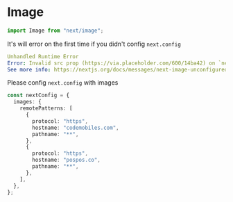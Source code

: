 # Image

```ts
import Image from "next/image";
```

It's will error on the first time if you didn't config `next.config`

```yaml
Unhandled Runtime Error
Error: Invalid src prop (https://via.placeholder.com/600/14ba42) on `next/image`, hostname "via.placeholder.com" is not configured under images in your `next.config.js`
See more info: https://nextjs.org/docs/messages/next-image-unconfigured-host
```

Please config `next.config` with images

```ts
const nextConfig = {
  images: {
    remotePatterns: [
      {
        protocol: "https",
        hostname: "codemobiles.com",
        pathname: "**",
      },
      {
        protocol: "https",
        hostname: "pospos.co",
        pathname: "**",
      },
    ],
  },
};
```
